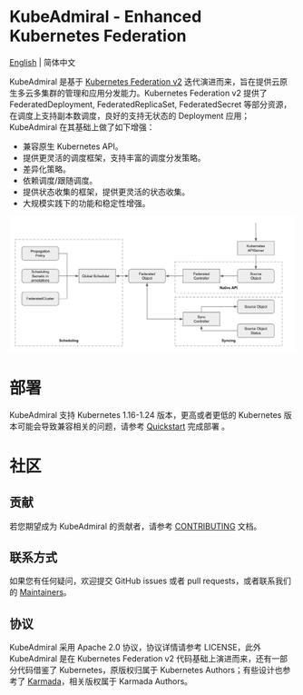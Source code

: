 # KubeAdmiral - Enhanced Kubernetes Federation

[English](./README.md) | 简体中文

KubeAdmiral 是基于 [Kubernetes Federation v2](https://github.com/kubernetes-sigs/kubefed) 迭代演进而来，旨在提供云原生多云多集群的管理和应用分发能力。Kubernetes Federation v2 提供了 FederatedDeployment, FederatedReplicaSet, FederatedSecret 等部分资源，在调度上支持副本数调度，良好的支持无状态的 Deployment 应用；KubeAdmiral 在其基础上做了如下增强：

- 兼容原生 Kubernetes API。
- 提供更灵活的调度框架，支持丰富的调度分发策略。
- 差异化策略。
- 依赖调度/跟随调度。
- 提供状态收集的框架，提供更灵活的状态收集。
- 大规模实践下的功能和稳定性增强。

![](./docs/images/arch.png)

# 部署

KubeAdmiral 支持 Kubernetes 1.16-1.24 版本，更高或者更低的 Kubernetes 版本可能会导致兼容相关的问题，请参考 [Quickstart](./docs/quicstart.md) 完成部署 。

# 社区

## 贡献

若您期望成为 KubeAdmiral 的贡献者，请参考 [CONTRIBUTING](./CONTRIBUTING.md) 文档。

## 联系方式

如果您有任何疑问，欢迎提交 GitHub issues 或者 pull requests，或者联系我们的 [Maintainers](./MAINTAINERS.md)。

## 协议

KubeAdmiral 采用 Apache 2.0 协议，协议详情请参考 LICENSE，此外 KubeAdmiral 是在 Kubernetes Federation v2 代码基础上演进而来，还有一部分代码借鉴了 Kubernetes，原版权归属于 Kubernetes Authors；有些设计也参考了 [Karmada](https://github.com/karmada-io/karmada)，相关版权属于 Karmada Authors。
